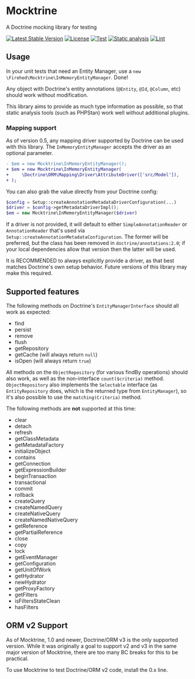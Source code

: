 # Mocktrine

A Doctrine mocking library for testing

[![Latest Stable Version](https://poser.pugx.org/firehed/mocktrine/v)](//packagist.org/packages/firehed/mocktrine)
[![License](https://poser.pugx.org/firehed/mocktrine/license)](//packagist.org/packages/firehed/mocktrine)
[![Test](https://github.com/Firehed/mocktrine/workflows/Test/badge.svg)](https://github.com/Firehed/mocktrine/actions?query=workflow%3ATest)
[![Static analysis](https://github.com/Firehed/mocktrine/workflows/Static%20analysis/badge.svg)](https://github.com/Firehed/mocktrine/actions?query=workflow%3A%22Static+analysis%22)
[![Lint](https://github.com/Firehed/mocktrine/workflows/Lint/badge.svg)](https://github.com/Firehed/mocktrine/actions?query=workflow%3ALint)

## Usage

In your unit tests that need an Entity Manager, use a `new \Firehed\Mocktrine\InMemoryEntityManager`. Done!

Any object with Doctrine's entity annotations (`@Entity`, `@Id`, `@Column`, etc) should work without modification.

This library aims to provide as much type information as possible, so that static analysis tools (such as PHPStan) work well without additional plugins.

### Mapping support

As of version 0.5, any mapping driver supported by Doctrine can be used with this library.
The `InMemoryEntityManager` accepts the driver as an optional parameter.

```diff
- $em = new Mocktrine\InMemoryEntityManager();
+ $em = new Mocktrine\InMemoryEntityManager(
+     \Doctrine\ORM\Mapping\Driver\AttributeDriver(['src/Model']),
+ );
```

You can also grab the value directly from your Doctrine config:
```php
$config = Setup::createAnnotationMetadataDriverConfiguration(...)
$driver = $config->getMetadataDriverImpl();
$em = new Mocktrine\InMemoryEntityManager($driver)
```

If a driver is not provided, it will default to either `SimpleAnnotationReader` or `AnnotationReader` that's used via `Setup::createAnnotationMetadataConfiguration`.
The former will be preferred, but the class has been removed in `doctrine/annotations:2.0`; if your local dependencies allow that version then the latter will be used.

It is RECOMMENDED to always explicitly provide a driver, as that best matches Doctrine's own setup behavior.
Future versions of this library may make this required.

## Supported features

The following methods on Doctrine's `EntityManagerInterface` should all work as expected:
- find
- persist
- remove
- flush
- getRepository
- getCache (will always return `null`)
- isOpen (will always return `true`)

All methods on the `ObjectRepository` (for various findBy operations) should also work, as well as the non-interface `count($criteria)` method.
`ObjectRepository` also implements the `Selectable` interface (as `EntityRepository` does, which is the returned type from `EntityManager`), so it's also possible to use the `matching(Criteria)` method.

The following methods are **not** supported at this time:
- clear
- detach
- refresh
- getClassMetadata
- getMetadataFactory
- initializeObject
- contains
- getConnection
- getExpressionBuilder
- beginTransaction
- transactional
- commit
- rollback
- createQuery
- createNamedQuery
- createNativeQuery
- createNamedNativeQuery
- getReference
- getPartialReference
- close
- copy
- lock
- getEventManager
- getConfiguration
- getUnitOfWork
- getHydrator
- newHydrator
- getProxyFactory
- getFilters
- isFiltersStateClean
- hasFilters

## ORM v2 Support

As of Mocktrine, 1.0 and newer, Doctrine/ORM v3 is the only supported version.
While it was originally a goal to support v2 and v3 in the same major version of Mocktrine, there are too many BC breaks for this to be practical.

To use Mocktrine to test Doctrine/ORM v2 code, install the 0.x line.

